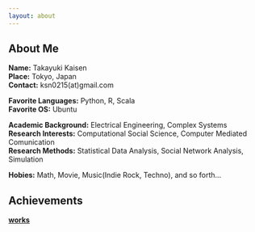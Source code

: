 ```yaml
---
layout: about
---
```

## About Me

**Name:**    Takayuki Kaisen  
**Place:**   Tokyo, Japan  
**Contact:** ksn0215(at)gmail.com  


**Favorite Languages:** Python, R, Scala  
**Favorite OS:** Ubuntu


**Academic Background:** Electrical Engineering, Complex Systems  
**Research Interests:** Computational Social Science, Computer Mediated Comunication  
**Research Methods:** Statistical Data Analysis, Social Network Analysis, Simulation  


**Hobies:** Math, Movie, Music(Indie Rock, Techno), and so forth...

## Achievements


**[works](https://ksnt.github.io/works/)**

